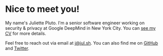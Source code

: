 # Nice to meet you!

My name's Juliette Pluto. I'm a senior software engineer working on security & privacy at Google DeepMind in New York City. You can [see my CV](./CV.md) for more details.

Feel free to reach out via email at [j@jul.sh](mailto:j@jul.sh). You can also find me on [GitHub](https://github.com/jul-sh) and [Twitter](https://twitter.com/foundjuliette).
